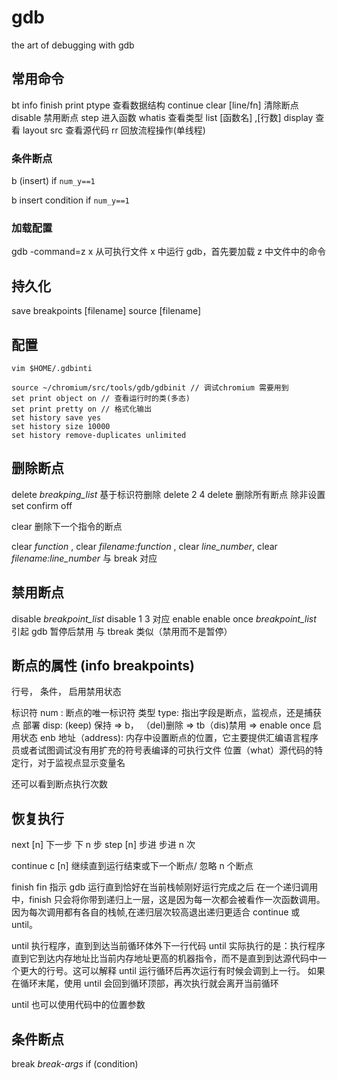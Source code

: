 # gdb

the art of debugging with gdb

## 常用命令

bt
info
finish
print
ptype 查看数据结构
continue
clear [line/fn] 清除断点
disable 禁用断点
step 进入函数
whatis 查看类型
list [函数名] ,[行数]
display 查看
layout src 查看源代码
rr 回放流程操作(单线程)

### 条件断点

b (insert) if `num_y==1`

b insert
condition if `num_y==1`

### 加载配置

gdb -command=z x 从可执行文件 x 中运行 gdb，首先要加载 z 中文件中的命令

## 持久化

save breakpoints [filename]
source [filename]

## 配置

`vim $HOME/.gdbinti`

```gdbinit
source ~/chromium/src/tools/gdb/gdbinit // 调试chromium 需要用到
set print object on // 查看运行时的类(多态)
set print pretty on // 格式化输出
set history save yes
set history size 10000
set history remove-duplicates unlimited
```

## 删除断点

delete _breakping_list_ 基于标识符删除
delete 2 4
delete 删除所有断点 除非设置 set confirm off

clear 删除下一个指令的断点

clear _function_ , clear _filename:function_ , clear _line_number_, clear _filename:line_number_ 与 break 对应

## 禁用断点

disable _breakpoint_list_
disable 1 3 对应 enable
enable once _breakpoint_list_ 引起 gdb 暂停后禁用
与 tbreak 类似（禁用而不是暂停）

## 断点的属性 (info breakpoints)

行号， 条件， 启用禁用状态

标识符 num : 断点的唯一标识符
类型 type: 指出字段是断点，监视点，还是捕获点
部署 disp: (keep) 保持 => b， （del)删除 => tb（dis)禁用 => enable once
启用状态 enb
地址（address): 内存中设置断点的位置，它主要提供汇编语言程序员或者试图调试没有用扩充的符号表编译的可执行文件
位置（what）源代码的特定行，对于监视点显示变量名

还可以看到断点执行次数

## 恢复执行

next [n] 下一步 下 n 步
step [n] 步进 步进 n 次

continue c [n] 继续直到运行结束或下一个断点/ 忽略 n 个断点

finish fin 指示 gdb 运行直到恰好在当前栈帧刚好运行完成之后
在一个递归调用中，finish 只会将你带到递归上一层，这是因为每一次都会被看作一次函数调用。因为每次调用都有各自的栈帧,在递归层次较高退出递归更适合 continue 或 until。

until 执行程序，直到到达当前循环体外下一行代码
until 实际执行的是：执行程序直到它到达内存地址比当前内存地址更高的机器指令，而不是直到到达源代码中一个更大的行号。这可以解释 until 运行循环后再次运行有时候会调到上一行。
如果在循环末尾，使用 until 会回到循环顶部，再次执行就会离开当前循环

until 也可以使用代码中的位置参数

## 条件断点

break _break-args_ if (condition)
